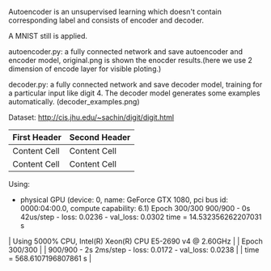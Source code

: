 Autoencoder is an unsupervised learning which doesn't contain corresponding label and consists of encoder and decoder.

A MNIST still is applied.

autoencoder.py: a fully connected network and save autoencoder and encoder model, original.png is shown the enocder results.(here we use 2 dimension of encode layer for visible ploting.)

decoder.py: a fully connected network and save decoder model, training for a particular input like digit 4. The decoder model generates some examples automatically. (decoder_examples.png)


Dataset: http://cis.jhu.edu/~sachin/digit/digit.html

| First Header  | Second Header |
| ------------- | ------------- |
| Content Cell  | Content Cell  |
| Content Cell  | Content Cell  |

Using:

- physical GPU (device: 0, name: GeForce GTX 1080, pci bus id: 0000:04:00.0, compute capability: 6.1)
Epoch 300/300 
900/900 - 0s 42us/step - loss: 0.0236 - val_loss: 0.0302
time =  14.532356262207031  s

| Using 5000% CPU, Intel(R) Xeon(R) CPU E5-2690 v4 @ 2.60GHz |
| Epoch 300/300 |
| 900/900 - 2s 2ms/step - loss: 0.0172 - val_loss: 0.0238 |
| time =  568.6107196807861  s |
